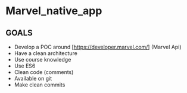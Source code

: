 # Marvel_native_app


## GOALS

- Develop a POC around [https://developer.marvel.com/] (Marvel Api)
- Have a clean architecture
- Use course knowledge
- Use ES6
- Clean code (comments)
- Available on git
- Make clean commits
